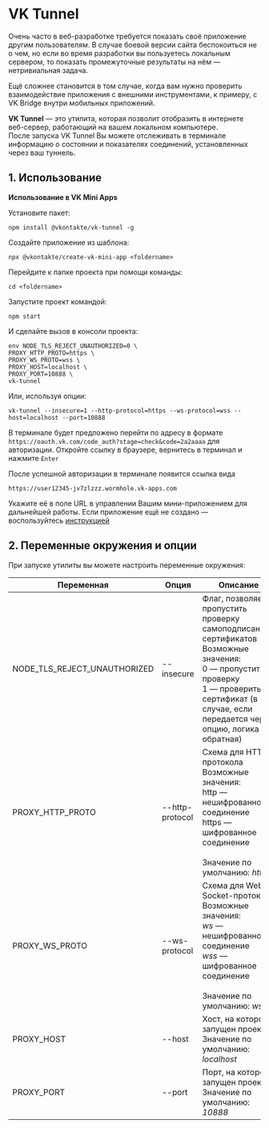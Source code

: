 # VK Tunnel

Очень часто в веб-разработке требуется показать своё приложение другим пользователям. В случае боевой версии сайта беспокоиться не о чем, но если во время разработки вы пользуетесь локальным сервером, то показать промежуточные результаты на нём — нетривиальная задача.

Ещё сложнее становится в том случае, когда вам нужно проверить взаимодействие приложения с внешними инструментами, к примеру, с VK Bridge внутри мобильных приложений.

**VK Tunnel** — это утилита, которая позволит отобразить в интернете веб-сервер, работающий на вашем локальном компьютере.  
После запуска VK Tunnel Вы можете отслеживать в терминале информацию о состоянии и показателях соединений, установленных через ваш туннель.

## 1. Использование

**Использование в VK Mini Apps**

Установите пакет:

    npm install @vkontakte/vk-tunnel -g

Создайте приложение из шаблона:

    npx @vkontakte/create-vk-mini-app <foldername>

Перейдите к папке проекта при помощи команды:

    cd <foldername>

Запустите проект командой:

    npm start

И сделайте вызов в консоли проекта:

    env NODE_TLS_REJECT_UNAUTHORIZED=0 \
    PROXY_HTTP_PROTO=https \
    PROXY_WS_PROTO=wss \
    PROXY_HOST=localhost \
    PROXY_PORT=10888 \
    vk-tunnel

Или, используя опции:    
    
    vk-tunnel --insecure=1 --http-protocol=https --ws-protocol=wss --host=localhost --port=10888

В терминале будет предложено перейти по адресу в формате 
`https://oauth.vk.com/code_auth?stage=check&code=2a2aaaa` для авторизации. Откройте ссылку в браузере, вернитесь в терминал и нажмите `Enter`

После успешной авторизации в терминале появится ссылка вида

    https://user12345-jv7zlzzz.wormhole.vk-apps.com

Укажите её в поле URL в управлении Вашим мини-приложением для дальнейшей работы. Если приложение ещё не создано — воспользуйтесь [инструкцией](https://vk.cc/auPgUk)

## 2. Переменные окружения и опции

При запуске утилиты вы можете настроить переменные окружения:

| Переменная                   | Опция           | Описание                                                                                                                                                                                                  |
| ---------------------------- | --------------- |---------------------------------------------------------------------------------------------------------------------------------------------------------------------------------------------------------- |
| NODE_TLS_REJECT_UNAUTHORIZED | --insecure      | Флаг, позволяет пропустить проверку самоподписанных сертификатов <br>Возможные значения: <br>0 — пропустить проверку<br>1 — проверить сертификат (в случае, если передается через опцию, логика обратная) |
| PROXY_HTTP_PROTO             | --http-protocol | Схема для HTTP протокола<br>Возможные значения: <br>http — нешифрованное соединение <br>https — шифрованное соединение<br><br>Значение по умолчанию: *http*                                               |
| PROXY_WS_PROTO               | --ws-protocol   | Схема для Web Socket-протокола<br>Возможные значения: <br>*ws* — нешифрованное соединение <br>*wss* — шифрованное соединение<br><br>Значение по умолчанию: *ws*                                           |
| PROXY_HOST                   | --host          | Хост, на котором запущен проект<br>Значение по умолчанию: *localhost*                                                                                                                                     |
| PROXY_PORT                   | --port          | Порт, на котором запущен проект<br>Значение по умолчанию: *10888*                                                                                                                                         |
